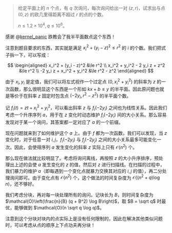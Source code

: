 > 给定平面上的 $n$ 个点，有 $q$ 次询问，每次询问给出一对 $(z, r)$，试求出与点 $(0, z)$ 的欧几里得距离不超过 $r$ 的点的个数。
>
> $n \le 1.2 \times 10^4, q \le 10^6$。

感谢 @[kernel_panic](https://www.luogu.com.cn/user/329316) 跌教会了我半平面数点这个东西！

注意到题目要求的东西，其实就是满足 $x_i^2 + (y_i - z)^2 \le r^2$ 的 $i$ 的个数。我们把式子拆一下，可以写成：

$$
\begin{aligned}
  x_i^2 + (y_i - z)^2 &\le r^2 \\
  x_i^2 + y_i^2 - 2 y_i z + z^2 &\le r^2 \\
  -2 y_i z + x_i^2 + y_i^2 &\le r^2 - z^2
\end{aligned}
$$

由于 $x_i, y_i$ 是定值，我们可以将左式视作一个过定点 $(0, x_i^2 + y_i^2)$ 的斜率为 $z$ 的一次函数，那么很明显这个东西是一个形如 $kx + b \le y$ 的半平面。因此原问题也就是等价于在斜率 $z$ 固定时包含点 $(-2y_i, r^2 - z^2)$ 的半平面个数。

记 $f_i(t) = zt + x_i^2 + y_i^2$，可以看出斜率 $z$ 与 $f_i(-2y_i)$ 之间也为线性关系。因此我们考虑一个升序序列 $a$，用于在 $z$ 变化时动态维护 $f_i(-2y_i)$ 间的大小关系。那么容易发现对于某一个询问，其答案都一定对应了 $a$ 的一个前缀。

现在问题就来到了如何维护这个 $a$ 上。由于 $f$ 都为一次函数，我们可以发现，当 $z$ 变化时，对于任意一对 $i, j$，$f_i(-2y_i)$ 与 $f_j(-2y_j)$ 之间的大小关系最多可能变化一次。因此，会使得序列 $a$ 发生变化的斜率 $z$ 实际上只有 $\mathcal{O}(n^2)$ 个。

那么现在做法就比较明显了。考虑将询问离线，再按照 $z$ 的大小升序排序，预处理出上述的会使 $a$ 发生变化的 $z$ 的值，然后对 $z$ 进行扫描线。在扫描的过程中，我们暴力的维护 $a$（即每遇到一个变化点就暴力交换其对应的 $i, j$ 的值），再二分处理询问即可。由于变化点有 $\mathcal{O}(n^2)$ 个，这个做法的时间复杂度为 $\mathcal{O}((n^2 + q) \log n)$，还不够好。

我们考虑分块，再对每一块处理所有的询问。记块长为 $B$，则时间复杂度为 $\mathcal{O}\left(\frac{n}{B} (q + B^2) \log B\right)$，取 $B = \sqrt q$ 时最优，能够做到 $\mathcal{O}(n \sqrt q \log q)$。

注意到这个分块对块内的点实际上是没有任何限制的，因此在解决其他类似问题时，可以考虑从点的顺序上下点功夫再分块！
